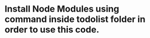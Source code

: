 # Install Node Modules using command <npm i express body-parser ejs require > inside todolist folder in order to use this code. 
